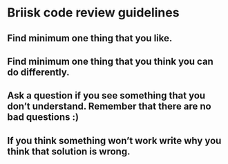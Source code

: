 # Briisk code review guidelines

## Find minimum one thing that you like.
## Find minimum one thing that you think you can do differently.
## Ask a question if you see something that you don’t understand. Remember that there are no bad questions :)
## If you think something won’t work write why you think that solution is wrong.
